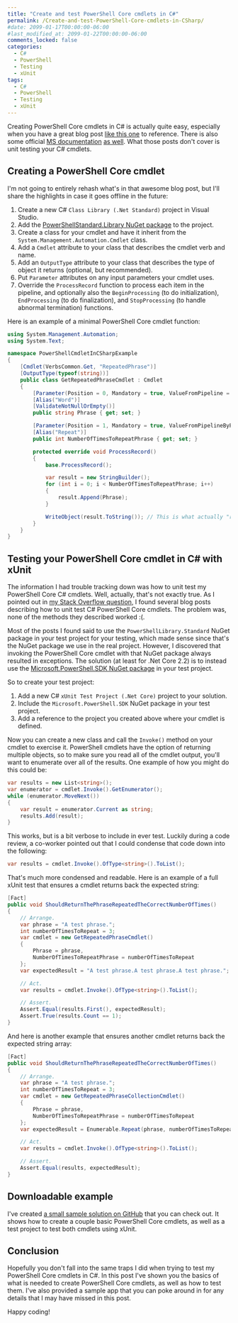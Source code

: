 ```yaml
---
title: "Create and test PowerShell Core cmdlets in C#"
permalink: /Create-and-test-PowerShell-Core-cmdlets-in-CSharp/
#date: 2099-01-17T00:00:00-06:00
#last_modified_at: 2099-01-22T00:00:00-06:00
comments_locked: false
categories:
  - C#
  - PowerShell
  - Testing
  - xUnit
tags:
  - C#
  - PowerShell
  - Testing
  - xUnit
---
```


Creating PowerShell Core cmdlets in C# is actually quite easy, especially when you have a great blog post [like this one](https://www.red-gate.com/simple-talk/dotnet/net-development/using-c-to-create-powershell-cmdlets-the-basics/) to reference.
There is also some official [MS documentation](https://docs.microsoft.com/en-us/powershell/developer/cmdlet/how-to-write-a-simple-cmdlet) [as well](https://docs.microsoft.com/en-us/powershell/developer/module/how-to-write-a-powershell-binary-module).
What those posts don't cover is unit testing your C# cmdlets.

## Creating a PowerShell Core cmdlet

I'm not going to entirely rehash what's in that awesome blog post, but I'll share the highlights in case it goes offline in the future:

1. Create a new C# `Class Library (.Net Standard)` project in Visual Studio.
1. Add the [PowerShellStandard.Library NuGet package](https://www.nuget.org/packages/PowerShellStandard.Library/) to the project.
1. Create a class for your cmdlet and have it inherit from the `System.Management.Automation.Cmdlet` class.
1. Add a `Cmdlet` attribute to your class that describes the cmdlet verb and name.
1. Add an `OutputType` attribute to your class that describes the type of object it returns (optional, but recommended).
1. Put `Parameter` attributes on any input parameters your cmdlet uses.
1. Override the `ProcessRecord` function to process each item in the pipeline, and optionally also the `BeginProcessing` (to do initialization), `EndProcessing` (to do finalization), and `StopProcessing` (to handle abnormal termination) functions.

Here is an example of a minimal PowerShell Core cmdlet function:

```csharp
using System.Management.Automation;
using System.Text;

namespace PowerShellCmdletInCSharpExample
{
    [Cmdlet(VerbsCommon.Get, "RepeatedPhrase")]
    [OutputType(typeof(string))]
    public class GetRepeatedPhraseCmdlet : Cmdlet
    {
        [Parameter(Position = 0, Mandatory = true, ValueFromPipeline = true, ValueFromPipelineByPropertyName = true)]
        [Alias("Word")]
        [ValidateNotNullOrEmpty()]
        public string Phrase { get; set; }

        [Parameter(Position = 1, Mandatory = true, ValueFromPipelineByPropertyName = true)]
        [Alias("Repeat")]
        public int NumberOfTimesToRepeatPhrase { get; set; }

        protected override void ProcessRecord()
        {
            base.ProcessRecord();

            var result = new StringBuilder();
            for (int i = 0; i < NumberOfTimesToRepeatPhrase; i++)
            {
                result.Append(Phrase);
            }

            WriteObject(result.ToString()); // This is what actually "returns" output.
        }
    }
}
```

## Testing your PowerShell Core cmdlet in C# with xUnit

The information I had trouble tracking down was how to unit test my PowerShell Core C# cmdlets.
Well, actually, that's not exactly true.
As I pointed out in [my Stack Overflow question](https://stackoverflow.com/questions/56696574/how-to-unit-test-a-powershell-core-binary-cmdlet-in-c-sharp), I found several blog posts describing how to unit test C# PowerShell Core cmdlets. The problem was, none of the methods they described worked :(.

Most of the posts I found said to use the `PowerShellLibrary.Standard` NuGet package in your test project for your testing, which made sense since that's the NuGet package we use in the real project.
However, I discovered that invoking the PowerShell Core cmdlet with that NuGet package always resulted in exceptions.
The solution (at least for .Net Core 2.2) is to instead use the [Microsoft.PowerShell.SDK NuGet package](https://www.nuget.org/packages/Microsoft.PowerShell.SDK/) in your test project.

So to create your test project:

1. Add a new C# `xUnit Test Project (.Net Core)` project to your solution.
1. Include the `Microsoft.PowerShell.SDK` NuGet package in your test project.
1. Add a reference to the project you created above where your cmdlet is defined.

Now you can create a new class and call the `Invoke()` method on your cmdlet to exercise it.
PowerShell cmdlets have the option of returning multiple objects, so to make sure you read all of the cmdlet output, you'll want to enumerate over all of the results.
One example of how you might do this could be:

```csharp
var results = new List<string>();
var enumerator = cmdlet.Invoke().GetEnumerator();
while (enumerator.MoveNext())
{
    var result = enumerator.Current as string;
    results.Add(result);
}
```

This works, but is a bit verbose to include in ever test.
Luckily during a code review, a co-worker pointed out that I could condense that code down into the following:

```csharp
var results = cmdlet.Invoke().OfType<string>().ToList();
```

That's much more condensed and readable.
Here is an example of a full xUnit test that ensures a cmdlet returns back the expected string:

```csharp
[Fact]
public void ShouldReturnThePhraseRepeatedTheCorrectNumberOfTimes()
{
    // Arrange.
    var phrase = "A test phrase.";
    int numberOfTimesToRepeat = 3;
    var cmdlet = new GetRepeatedPhraseCmdlet()
    {
        Phrase = phrase,
        NumberOfTimesToRepeatPhrase = numberOfTimesToRepeat
    };
    var expectedResult = "A test phrase.A test phrase.A test phrase.";

    // Act.
    var results = cmdlet.Invoke().OfType<string>().ToList();

    // Assert.
    Assert.Equal(results.First(), expectedResult);
    Assert.True(results.Count == 1);
}
```

And here is another example that ensures another cmdlet returns back the expected string array:

```csharp
[Fact]
public void ShouldReturnThePhraseRepeatedTheCorrectNumberOfTimes()
{
    // Arrange.
    var phrase = "A test phrase.";
    int numberOfTimesToRepeat = 3;
    var cmdlet = new GetRepeatedPhraseCollectionCmdlet()
    {
        Phrase = phrase,
        NumberOfTimesToRepeatPhrase = numberOfTimesToRepeat
    };
    var expectedResult = Enumerable.Repeat(phrase, numberOfTimesToRepeat);

    // Act.
    var results = cmdlet.Invoke().OfType<string>().ToList();

    // Assert.
    Assert.Equal(results, expectedResult);
}
```

## Downloadable example

I've created [a small sample solution on GitHub](https://github.com/deadlydog/PowerShellCmdletInCSharpExample) that you can check out.
It shows how to create a couple basic PowerShell Core cmdlets, as well as a test project to test both cmdlets using xUnit.

## Conclusion

Hopefully you don't fall into the same traps I did when trying to test my PowerShell Core cmdlets in C#.
In this post I've shown you the basics of what is needed to create PowerShell Core cmdlets, as well as how to test them.
I've also provided a sample app that you can poke around in for any details that I may have missed in this post.

Happy coding!
